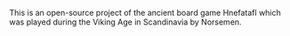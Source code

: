 
  This is an open-source project of the ancient board game Hnefatafl which was played 
  during the Viking Age in Scandinavia by Norsemen.
